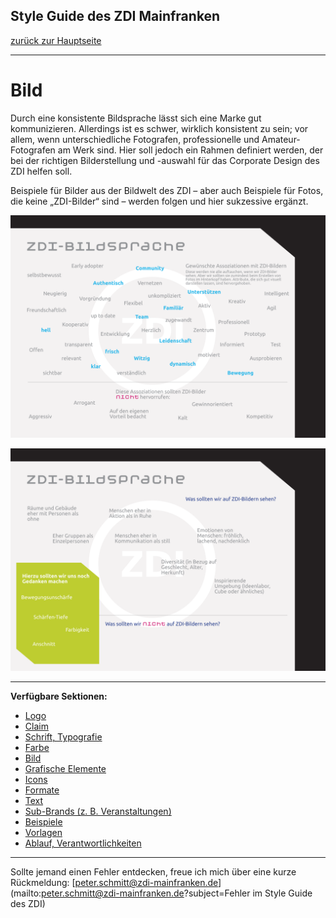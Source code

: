 ## Style Guide des ZDI Mainfranken
[zurück zur Hauptseite](Readme.md)

---

# Bild
Durch eine konsistente Bildsprache lässt sich eine Marke gut kommunizieren. Allerdings ist es schwer, wirklich konsistent zu sein; vor allem, wenn unterschiedliche Fotografen, professionelle und Amateur-Fotografen am Werk sind. Hier soll jedoch ein Rahmen definiert werden, der bei der richtigen Bilderstellung und -auswahl für das Corporate Design des ZDI helfen soll.

Beispiele für Bilder aus der Bildwelt des ZDI – aber auch Beispiele für Fotos, die keine „ZDI-Bilder“ sind – werden folgen und hier sukzessive ergänzt.

![ZDI Bildsprache](/images/ZDI-Bildsprache.png)

![ZDI Bildsprache 2](/images/ZDI-Bildsprache-2.png)


---

**Verfügbare Sektionen:**

* [Logo](Logo.md)
* [Claim](Claim.md)
* [Schrift, Typografie](Schrift_Typografie.md)
* [Farbe](Farbe.md)
* [Bild](Bild.md)
* [Grafische Elemente](Grafische_Elemente.md)
* [Icons](Icons.md)
* [Formate](Formate.md)
* [Text](Text.md)
* [Sub-Brands (z. B. Veranstaltungen)](Subbrands_zB_Veranstaltungen.md)
* [Beispiele](Beispiele.md)
* [Vorlagen](Vorlagen.md)
* [Ablauf, Verantwortlichkeiten](Ablauf_Verantwortlichkeiten.md)


---

Sollte jemand einen Fehler entdecken, freue ich mich über eine kurze Rückmeldung: [peter.schmitt@zdi-mainfranken.de](mailto:peter.schmitt@zdi-mainfranken.de?subject=Fehler im Style Guide des ZDI)